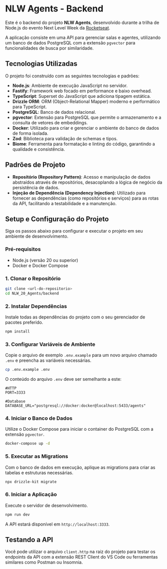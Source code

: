 # NLW Agents - Backend

Este é o backend do projeto **NLW Agents**, desenvolvido durante a trilha de Node.js do evento Next Level Week da [Rocketseat](https://rocketseat.com.br).

A aplicação consiste em uma API para gerenciar salas e agentes, utilizando um banco de dados PostgreSQL com a extensão `pgvector` para funcionalidades de busca por similaridade.

## Tecnologias Utilizadas

O projeto foi construído com as seguintes tecnologias e padrões:

- **Node.js**: Ambiente de execução JavaScript no servidor.
- **Fastify**: Framework web focado em performance e baixo overhead.
- **TypeScript**: Superset do JavaScript que adiciona tipagem estática.
- **Drizzle ORM**: ORM (Object-Relational Mapper) moderno e performático para TypeScript.
- **PostgreSQL**: Banco de dados relacional.
- **pgvector**: Extensão para PostgreSQL que permite o armazenamento e a consulta de vetores de embeddings.
- **Docker**: Utilizado para criar e gerenciar o ambiente do banco de dados de forma isolada.
- **Zod**: Biblioteca para validação de schemas e tipos.
- **Biome**: Ferramenta para formatação e linting do código, garantindo a qualidade e consistência.

## Padrões de Projeto

- **Repositório (Repository Pattern)**: Acesso e manipulação de dados abstraídos através de repositórios, desacoplando a lógica de negócio da persistência de dados.
- **Injeção de Dependência (Dependency Injection)**: Utilizado para fornecer as dependências (como repositórios e serviços) para as rotas da API, facilitando a testabilidade e a manutenção.

## Setup e Configuração do Projeto

Siga os passos abaixo para configurar e executar o projeto em seu ambiente de desenvolvimento.

### Pré-requisitos

- Node.js (versão 20 ou superior)
- Docker e Docker Compose

### 1. Clonar o Repositório

```bash
git clone <url-do-repositorio>
cd NLW_20_Agents/backend
```

### 2. Instalar Dependências

Instale todas as dependências do projeto com o seu gerenciador de pacotes preferido.

```bash
npm install
```

### 3. Configurar Variáveis de Ambiente

Copie o arquivo de exemplo `.env.example` para um novo arquivo chamado `.env` e preencha as variáveis necessárias.

```bash
cp .env.example .env
```

O conteúdo do arquivo `.env` deve ser semelhante a este:

```env
#HTTP
PORT=3333

#Database
DATABASE_URL="postgresql://docker:docker@localhost:5433/agents"
```

### 4. Iniciar o Banco de Dados

Utilize o Docker Compose para iniciar o container do PostgreSQL com a extensão `pgvector`.

```bash
docker-compose up -d
```

### 5. Executar as Migrations

Com o banco de dados em execução, aplique as migrations para criar as tabelas e estruturas necessárias.

```bash
npx drizzle-kit migrate
```

### 6. Iniciar a Aplicação

Execute o servidor de desenvolvimento.

```bash
npm run dev
```

A API estará disponível em `http://localhost:3333`.

## Testando a API

Você pode utilizar o arquivo `client.http` na raiz do projeto para testar os endpoints da API com a extensão REST Client do VS Code ou ferramentas similares como Postman ou Insomnia.
